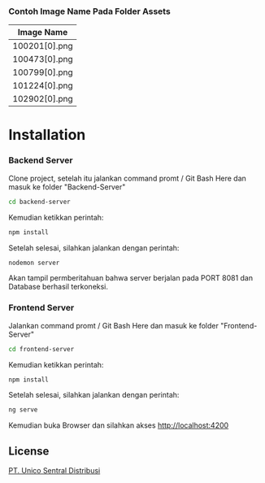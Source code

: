 ### Contoh Image Name Pada Folder Assets

| Image Name    |
| ------------- |
| 100201[0].png |
| 100473[0].png |
| 100799[0].png |
| 101224[0].png |
| 102902[0].png |


# Installation
### Backend Server

Clone project, setelah itu jalankan command promt / Git Bash Here dan masuk ke folder "Backend-Server"
```bash
cd backend-server
```
Kemudian ketikkan perintah:
```bash
npm install
```
Setelah selesai, silahkan jalankan dengan perintah:
```bash
nodemon server
```
Akan tampil permberitahuan bahwa server berjalan pada PORT 8081 dan Database berhasil terkoneksi.

### Frontend Server

Jalankan command promt / Git Bash Here dan masuk ke folder "Frontend-Server"
```bash
cd frontend-server
```
Kemudian ketikkan perintah:
```bash
npm install
```
Setelah selesai, silahkan jalankan dengan perintah:
```bash
ng serve
```
Kemudian buka Browser dan silahkan akses 
[http://localhost:4200](http://localhost:4200)

## License
[PT. Unico Sentral Distribusi](/)
